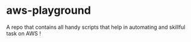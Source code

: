 # aws-playground
A repo that contains all handy scripts that help in automating and skillful task on AWS !
